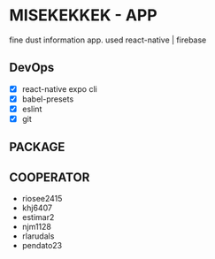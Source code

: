 # MISEKEKKEK - APP

fine dust information app. used react-native | firebase

## DevOps

- [x] react-native expo cli
- [x] babel-presets
- [x] eslint
- [x] git

## PACKAGE

## COOPERATOR

- riosee2415
- khj6407
- estimar2
- njm1128
- rlarudals
- pendato23
